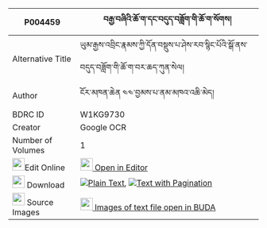 |P004459|བརྒྱ་བཞིའི་ཆོ་ག་དང་བདུད་བཟློག་གི་ཆོ་ག་སོགས། 
| --- | --- 
|Alternative Title |ཡུམ་རྒྱས་འབྲིང་རྣམས་ཀྱི་དོན་བསྡུས་པ་ཤེས་རབ་སྙིང་པོའི་སྒོ་ནས་བདུད་བཟློག་གི་ཆོ་ག་བར་ཆད་ཀུན་སེལ།
|Author| ངོར་མཁན་ཆེན ༤༤་བྱམས་པ་ནམ་མཁའ་འཆི་མེད།
|BDRC ID | W1KG9730
|Creator | Google OCR
|Number of Volumes| 1
|<img width="25" src="https://img.icons8.com/color/25/000000/edit-property.png">Edit Online| [<img width="25" src="https://avatars.githubusercontent.com/u/45091458?s=200&v=4"> Open in Editor](http://editor.openpecha.org/P004459)
|<img width="25" src="https://img.icons8.com/fluent/48/000000/download-2.png"/>  Download | [![](https://img.icons8.com/color/20/000000/txt.png)Plain Text](https://github.com/Openpecha/P004459/releases/download/v1/gya_shyi_i_choga_dang_du_dok_g_plain_P004459.zip), [![](https://img.icons8.com/color/20/000000/txt.png)Text with Pagination](https://github.com/Openpecha/P004459/releases/download/v1/gya_shyi_i_choga_dang_du_dok_g_pages_P004459.zip)
|<img width="25" src="https://img.icons8.com/plasticine/100/000000/pictures-folder.png"/>  Source Images | [<img width="25" src="https://library.bdrc.io/icons/BUDA-small.svg"> Images of text file open in BUDA](https://library.bdrc.io/show/bdr:W1KG9730)